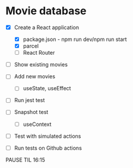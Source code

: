 # Movie database

* [x] Create a React application
  * [x] package.json - npm run dev/npm run start
  * [x] parcel
  * [ ] React Router
* [ ] Show existing movies
* [ ] Add new movies
  * [ ] useState, useEffect
* [ ] Run jest test
* [ ] Snapshot test
    * [ ] useContext
* [ ] Test with simulated actions
* [ ] Run tests on Github actions


PAUSE TIL 16:15
